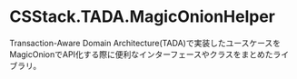 # CSStack.TADA.MagicOnionHelper

Transaction-Aware Domain Architecture(TADA)で実装したユースケースをMagicOnionでAPI化する際に便利なインターフェースやクラスをまとめたライブラリ。
